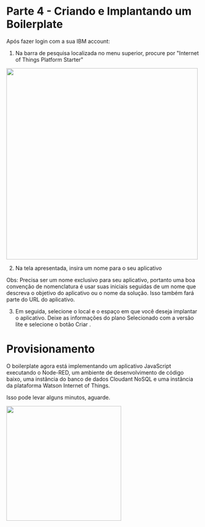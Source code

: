 # Parte 4 - Criando e Implantando um Boilerplate
Após fazer login com a sua IBM account:
1. Na barra de pesquisa localizada no menu superior, procure por "Internet of Things Platform Starter"
<img src="https://github.com/iotmeetup/blob/master/content/images/search-bar.png" width="500">


2. Na tela apresentada, insira um nome para o seu aplicativo

Obs: Precisa ser um nome exclusivo para seu aplicativo, portanto uma boa convenção de nomenclatura é usar suas iniciais seguidas de um nome que descreva o objetivo do aplicativo ou o nome da solução. Isso também fará parte do URL do aplicativo.

3. Em seguida, selecione o local e o espaço em que você deseja implantar o aplicativo. Deixe as informações do plano Selecionado com a versão lite e selecione o botão Criar .




# Provisionamento
O boilerplate agora está implementando um aplicativo JavaScript executando o Node-RED, um ambiente de desenvolvimento de código baixo, uma instância do banco de dados Cloudant NoSQL e uma instância da plataforma Watson Internet of Things. 

Isso pode levar alguns minutos, aguarde.


<img src="https://github.com/iotmeetup/blob/master/content/images/boilerplate" width="300">
